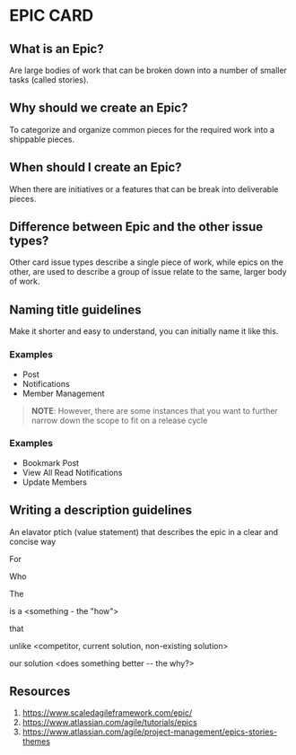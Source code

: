 # EPIC CARD
## What is an Epic?
Are large bodies of work that can be broken down into a number of smaller tasks (called stories).

## Why should we create an Epic?
To categorize and organize common pieces for the required work into a shippable pieces.

## When should I create an Epic?
When there are initiatives or a features that can be break into deliverable pieces.

## Difference between Epic and the other issue types?
Other card issue types describe a single piece of work, while epics on the other, are used to describe a group of issue relate to the same, larger body of work.

## Naming title guidelines
Make it shorter and easy to understand, you can initially name it like this.

### Examples
- Post
- Notifications
- Member Management 

> **NOTE**: However, there are some instances that you want to further narrow down the scope to fit on a release cycle

### Examples
- Bookmark Post
- View All Read Notifications
- Update Members

## Writing a description guidelines
An elavator ptich (value statement) that describes the epic in a clear and concise way

For  <customers>

Who <do something>

The <solution>

is a <something - the "how">

that <provides this value>

unlike <competitor, current solution, non-existing solution>

our solution <does something better -- the why?>

## Resources
1. https://www.scaledagileframework.com/epic/
2. https://www.atlassian.com/agile/tutorials/epics
3. https://www.atlassian.com/agile/project-management/epics-stories-themes